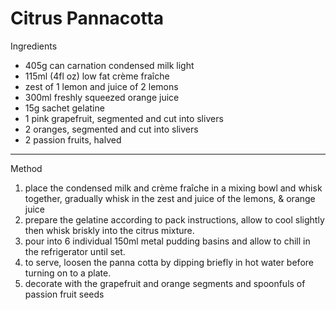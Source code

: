# Citrus Pannacotta

Ingredients

-   405g can carnation condensed milk light
-   115ml (4fl oz) low fat crème fraîche
-   zest of 1 lemon and juice of 2 lemons
-   300ml freshly squeezed orange juice
-   15g sachet gelatine
-   1 pink grapefruit, segmented and cut into slivers
-   2 oranges, segmented and cut into slivers
-   2 passion fruits, halved

--------------------------------------------------------------------------------

Method

1.  place the condensed milk and crème fraîche in a mixing bowl and whisk
    together, gradually whisk in the zest and juice of the lemons, & orange
    juice
2.  prepare the gelatine according to pack instructions, allow to cool slightly
    then whisk briskly into the citrus mixture.
3.  pour into 6 individual 150ml metal pudding basins and allow to chill in the
    refrigerator until set.
4.  to serve, loosen the panna cotta by dipping briefly in hot water before
    turning on to a plate.
5.  decorate with the grapefruit and orange segments and spoonfuls of passion
    fruit seeds
